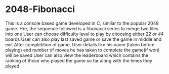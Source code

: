 # 2048-Fibonacci
This is a console based game developed in C, similar to the popular 2048 game. Hre, the sequence followed is a fibonacci series to merge two tiles into one
User can choose difficulty level to play by choosing either 2*2 or 4*4 boards
User can also play last saved game or save the game in middle and exit
After completition of game, User details like his name (taken before playing) and number of moves he has taken to complete the game(if won) will be saved
User can also view the leaderboard which contains the ranking of those who played the game so far along with the times they played
